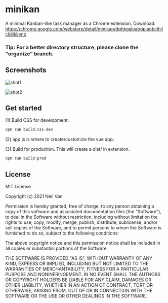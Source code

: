 # minikan

A minimal Kanban-like task manager as a Chrome extension. Download: https://chrome.google.com/webstore/detail/minikan/dphkgaloabgpiaobcjhilcldiikljenb

### Tip: For a better directory structure, please clone the "organize" branch.

## Screenshots

![shot1](https://lh3.googleusercontent.com/fPdq0O76jeuCixd4KExAYl5TB2mSscr1xTQgMNBAtOHA21C5FKCmyJnGK80IEuVoK2EV5SHYvvsUNjnBf-vC0UPYEw=w640-h400-e365-rj-sc0x00ffffff)

![shot2](https://lh3.googleusercontent.com/si1X34wC69ptgorOoZGhVGoWKEnqmvBr0Bdcr5UwOBjAklLCdxdGefBhBb8gl91Huo148UCty1TlGd2Vvxf12Ww-GQ=w640-h400-e365-rj-sc0x00ffffff)

## Get started

(1) Build CSS for development.

```javascript
npm run build:css-dev
```

(2) app.js is where to create/customize the vue app.

(3) Build for production. This will create a dist/ in extension.

```javascript
npm run build:prod
```

## License

MIT License

Copyright (c) 2021 Neil Van

Permission is hereby granted, free of charge, to any person obtaining a copy
of this software and associated documentation files (the "Software"), to deal
in the Software without restriction, including without limitation the rights
to use, copy, modify, merge, publish, distribute, sublicense, and/or sell
copies of the Software, and to permit persons to whom the Software is
furnished to do so, subject to the following conditions:

The above copyright notice and this permission notice shall be included in all
copies or substantial portions of the Software.

THE SOFTWARE IS PROVIDED "AS IS", WITHOUT WARRANTY OF ANY KIND, EXPRESS OR
IMPLIED, INCLUDING BUT NOT LIMITED TO THE WARRANTIES OF MERCHANTABILITY,
FITNESS FOR A PARTICULAR PURPOSE AND NONINFRINGEMENT. IN NO EVENT SHALL THE
AUTHORS OR COPYRIGHT HOLDERS BE LIABLE FOR ANY CLAIM, DAMAGES OR OTHER
LIABILITY, WHETHER IN AN ACTION OF CONTRACT, TORT OR OTHERWISE, ARISING FROM,
OUT OF OR IN CONNECTION WITH THE SOFTWARE OR THE USE OR OTHER DEALINGS IN THE
SOFTWARE.
